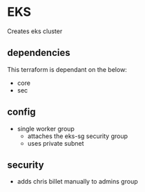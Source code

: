 # EKS

Creates eks cluster

## dependencies

This terraform is dependant on the below:

- core
- sec

## config

- single worker group
  - attaches the eks-sg security group
  - uses private subnet

## security

- adds chris billet manually to admins group
